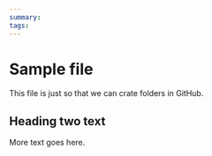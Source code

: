 ```yaml
---
summary:
tags:
---
```


# Sample file

 This file is just so that we can crate folders in GitHub.

## Heading two text

More text goes here. 
